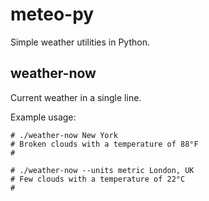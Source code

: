 meteo-py
========

Simple weather utilities in Python.

## weather-now

Current weather in a single line.

Example usage:

```
# ./weather-now New York
# Broken clouds with a temperature of 88°F
#
```

```
# ./weather-now --units metric London, UK
# Few clouds with a temperature of 22°C
#
```
